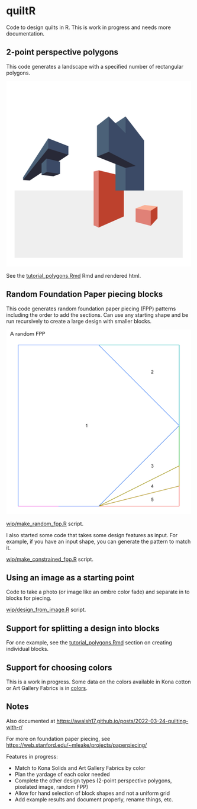 # quiltR

Code to design quilts in R. This is work in progress and needs more documentation.

## 2-point perspective polygons

This code generates a landscape with a specified number of rectangular polygons.

<img src="./examples/simple_cubes2.png" width="500"/>

See the [tutorial_polygons.Rmd](./how_to_run/tutorial_polygons.Rmd) Rmd and rendered html.

## Random Foundation Paper piecing blocks

This code generates random foundation paper piecing (FPP) patterns
including the order to add the sections. Can use any starting shape
and be run recursively to create a large design with smaller blocks.

<img src="./examples/random_fpp_design.png" width="500"/>

[wip/make_random_fpp.R](./wip/make_random_fpp.R) script.

I also started some code that takes some design features as input.
For example, if you have an input shape, you can generate the pattern 
to match it.

[wip/make_constrained_fpp.R](./wip/make_constrained_fpp.R) script.

## Using an image as a starting point

Code to take a photo (or image like an ombre color fade) and separate in to blocks for piecing.

[wip/design_from_image.R](./wip/design_from_image.R) script.

## Support for splitting a design into blocks

For one example, see the [tutorial_polygons.Rmd](./how_to_run/tutorial_polygons.Rmd) section on creating
individual blocks.

## Support for choosing colors

This is a work in progress. Some data on the colors available in Kona cotton
or Art Gallery Fabrics is in [colors]("./colors").

## Notes

Also documented at <https://awalsh17.github.io/posts/2022-03-24-quilting-with-r/>

For more on foundation paper piecing, see <https://web.stanford.edu/~mleake/projects/paperpiecing/>

Features in progress:

-   Match to Kona Solids and Art Gallery Fabrics by color
-   Plan the yardage of each color needed
-   Complete the other design types (2-point perspective polygons, pixelated image, random FPP)
-   Allow for hand selection of block shapes and not a uniform grid
-   Add example results and document properly, rename things, etc.
